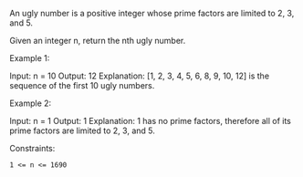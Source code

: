An ugly number is a positive integer whose prime factors are limited to 2, 3, and 5.

Given an integer n, return the nth ugly number.

Example 1:

Input: n = 10
Output: 12
Explanation: [1, 2, 3, 4, 5, 6, 8, 9, 10, 12] is the sequence of the first 10 ugly numbers.

Example 2:

Input: n = 1
Output: 1
Explanation: 1 has no prime factors, therefore all of its prime factors are limited to 2, 3, and 5.

Constraints:

    1 <= n <= 1690
